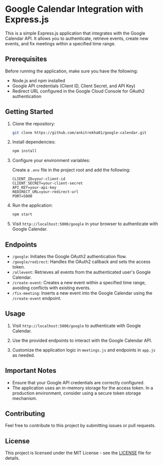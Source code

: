 # Google Calendar Integration with Express.js

This is a simple Express.js application that integrates with the Google Calendar API. It allows you to authenticate, retrieve events, create new events, and fix meetings within a specified time range.

## Prerequisites

Before running the application, make sure you have the following:

- Node.js and npm installed
- Google API credentials (Client ID, Client Secret, and API Key)
- Redirect URL configured in the Google Cloud Console for OAuth2 authentication

## Getting Started

1. Clone the repository:

    ```bash
    git clone https://github.com/ankitrekha01/google-calendar.git
    ```

2. Install dependencies:

    ```bash
    npm install
    ```

3. Configure your environment variables:

    Create a `.env` file in the project root and add the following:

    ```env
    CLIENT_ID=your-client-id
    CLIENT_SECRET=your-client-secret
    API_KEY=your-api-key
    REDIRECT_URL=your-redirect-url
    PORT=5000
    ```

4. Run the application:

    ```bash
    npm start
    ```

5. Visit `http://localhost:5000/google` in your browser to authenticate with Google Calendar.

## Endpoints

- `/google`: Initiates the Google OAuth2 authentication flow.
- `/google/redirect`: Handles the OAuth2 callback and sets the access token.
- `/allevent`: Retrieves all events from the authenticated user's Google Calendar.
- `/create-event`: Creates a new event within a specified time range, avoiding conflicts with existing events.
- `/fix-meeting`: Inserts a new event into the Google Calendar using the `/create-event` endpoint.

## Usage

1. Visit `http://localhost:5000/google` to authenticate with Google Calendar.

2. Use the provided endpoints to interact with the Google Calendar API.

3. Customize the application logic in `meetings.js` and endpoints in `app.js` as needed.

## Important Notes

- Ensure that your Google API credentials are correctly configured.
- The application uses an in-memory storage for the access token. In a production environment, consider using a secure token storage mechanism.

## Contributing

Feel free to contribute to this project by submitting issues or pull requests.

## License

This project is licensed under the MIT License - see the [LICENSE](LICENSE) file for details.
